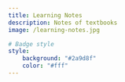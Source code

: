 ```yaml
---
title: Learning Notes
description: Notes of textbooks
image: /learning-notes.jpg

# Badge style
style:
    background: "#2a9d8f"
    color: "#fff"
---
```


